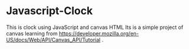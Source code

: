 # Javascript-Clock
This is clock using JavaScript and canvas HTML
Its is a simple project of canvas learning from https://developer.mozilla.org/en-US/docs/Web/API/Canvas_API/Tutorial .
